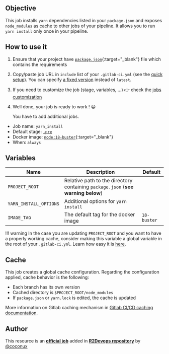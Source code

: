 ## Objective

This job installs `yarn` dependencies listed in your `package.json` and exposes
`node_modules` as cache to other jobs of your pipeline. It allows you to run
`yarn install` only once in your pipeline.


## How to use it

1. Ensure that your project have
   [`package.json`](https://classic.yarnpkg.com/en/docs/package-json/){:target="_blank"}
   file which contains the requirements
1. Copy/paste job URL in `include` list of your `.gitlab-ci.yml` (see the [quick setup](/use-the-hub/#quick-setup)). You can specify [a fixed version](#changelog) instead of `latest`.
3. If you need to customize the job (stage, variables, ...) 👉 check the [jobs
   customization](/use-the-hub/#jobs-customization)
4. Well done, your job is ready to work ! 😀


    You have to add additional jobs.

* Job name: `yarn_install`
* Default stage: [`.pre`](https://docs.gitlab.com/ee/ci/yaml/#pre-and-post)
* Docker image: [`node:18-buster`](https://hub.docker.com/_/node){:target="_blank"}
* When: `always`


## Variables

| Name | Description | Default |
| ---- | ----------- | ------- |
| `PROJECT_ROOT` | Relative path to the directory containing `package.json` (**see warning below**)  | ` ` |
| `YARN_INSTALL_OPTIONS` | Additional options for `yarn install` | ` ` |
| `IMAGE_TAG` | The default tag for the docker image | `18-buster`  |

!!! warning
    In the case you are updating `PROJECT_ROOT` and you want to have a properly working cache,
    consider making this variable a global variable in the root of your `.gitlab-ci.yml`. Learn how
    easy it is [here](https://docs.gitlab.com/ee/ci/variables/#create-a-custom-cicd-variable-in-the-gitlab-ciyml-file).

## Cache

This job creates a global cache configuration. Regarding the configuration
applied, cache behavior is the following:

* Each branch has its own version
* Cached directory is `$PROJECT_ROOT/node_modules`
* If `package.json` or `yarn.lock` is edited, the cache is updated

More information on Gitlab caching mechanism in [Gitlab CI/CD caching
documentation](https://docs.gitlab.com/ee/ci/caching/index.html).



## Author
This resource is an **[official job](https://docs.r2devops.io/faq-labels/)** added in [**R2Devops repository**](https://gitlab.com/r2devops/hub) by [@coconux](https://gitlab.com/coconux)

